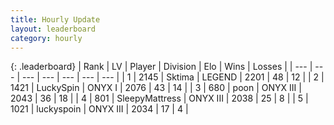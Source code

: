 ```yaml
---
title: Hourly Update
layout: leaderboard
category: hourly
---
```


{: .leaderboard}
| Rank | LV | Player | Division | Elo | Wins | Losses |
| --- | --- | --- | --- | --- | --- | --- |
| <span data-change="0">1</span> | 2145 | <span title="ID: 353063">Sktima</span> | LEGEND | <span data-change="17">2201</span> | <span data-change="2">48</span> | <span data-change="0">12</span> |
| <span data-change="0">2</span> | 1421 | <span title="ID: 498412">LuckySpin</span> | ONYX I | <span data-change="21">2076</span> | <span data-change="5">43</span> | <span data-change="1">14</span> |
| <span data-change="2">3</span> | 680 | <span title="ID: 540690">poon</span> | ONYX III | <span data-change="11">2043</span> | <span data-change="2">36</span> | <span data-change="1">18</span> |
| <span data-change="-1">4</span> | 801 | <span title="ID: 153129">SleepyMattress</span> | ONYX III | <span data-change="0">2038</span> | <span data-change="0">25</span> | <span data-change="0">8</span> |
| <span data-change="-1">5</span> | 1021 | <span title="ID: 512212">luckyspoin</span> | ONYX III | <span data-change="0">2034</span> | <span data-change="0">17</span> | <span data-change="0">4</span> |